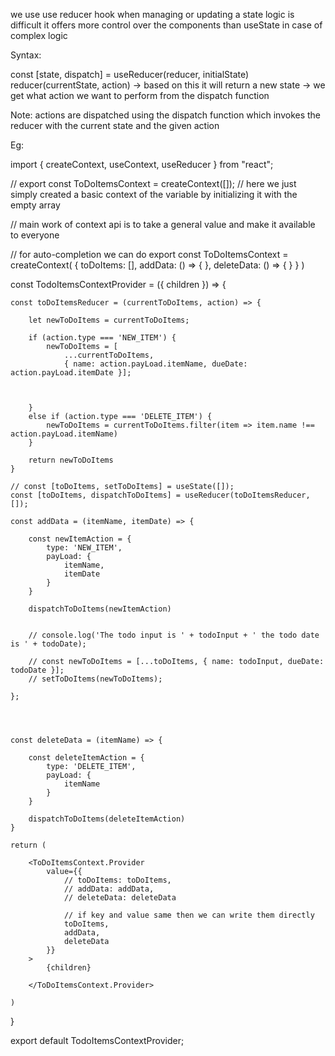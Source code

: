 we use use reducer hook when managing or updating a state logic is difficult
it offers more control over the components than useState in case of complex logic

Syntax:

const [state, dispatch] = useReducer(reducer, initialState)
reducer(currentState, action) -> based on this it will return a new state
-> we get what action we want to perform from the dispatch function

Note:
actions are dispatched using the dispatch function which invokes the reducer with the current state and the given action

Eg:

import { createContext, useContext, useReducer } from "react";

// export const ToDoItemsContext = createContext([]);
// here we just simply created a basic context of the variable by initializing it with the empty array

// main work of context api is to take a general value and make it available to everyone

// for auto-completion we can do
export const ToDoItemsContext = createContext(
{
toDoItems: [],
addData: () => { },
deleteData: () => { }
}
)

const TodoItemsContextProvider = ({ children }) => {

    const toDoItemsReducer = (currentToDoItems, action) => {

        let newToDoItems = currentToDoItems;

        if (action.type === 'NEW_ITEM') {
            newToDoItems = [
                ...currentToDoItems,
                { name: action.payLoad.itemName, dueDate: action.payLoad.itemDate }];



        }
        else if (action.type === 'DELETE_ITEM') {
            newToDoItems = currentToDoItems.filter(item => item.name !== action.payLoad.itemName)
        }

        return newToDoItems
    }

    // const [toDoItems, setToDoItems] = useState([]);
    const [toDoItems, dispatchToDoItems] = useReducer(toDoItemsReducer, []);

    const addData = (itemName, itemDate) => {

        const newItemAction = {
            type: 'NEW_ITEM',
            payLoad: {
                itemName,
                itemDate
            }
        }

        dispatchToDoItems(newItemAction)


        // console.log('The todo input is ' + todoInput + ' the todo date is ' + todoDate);

        // const newToDoItems = [...toDoItems, { name: todoInput, dueDate: todoDate }];
        // setToDoItems(newToDoItems);

    };




    const deleteData = (itemName) => {

        const deleteItemAction = {
            type: 'DELETE_ITEM',
            payLoad: {
                itemName
            }
        }

        dispatchToDoItems(deleteItemAction)
    }

    return (

        <ToDoItemsContext.Provider
            value={{
                // toDoItems: toDoItems,
                // addData: addData,
                // deleteData: deleteData

                // if key and value same then we can write them directly
                toDoItems,
                addData,
                deleteData
            }}
        >
            {children}

        </ToDoItemsContext.Provider>

    )

}

export default TodoItemsContextProvider;
